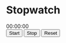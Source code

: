 # Stopwatch
<html>
<body>
	<div class="stopwatch-container">
		<div class="timer">00:00:00</div>
		<div class="stopwatch-buttons">
			<button id="startButton" class="button">Start</button>
			<button id="stopButton" class="button">Stop</button>
			<button id="resetButton" class="button">Reset</button>
		</div>
	</div>
	<script>
		let timer = document.querySelector(".timer");
		let startButton = document.querySelector("#startButton");
		let stopButton = document.querySelector("#stopButton");
		let resetButton = document.querySelector("#resetButton");
		let startTime = 0;
		let elapsedTime = 0;
		let timerInterval;
		function updateTimer() {
			let currentTime = new Date().getTime();
			elapsedTime = currentTime - startTime;
			let hours = Math.floor(elapsedTime / 3600000);
			let minutes = Math.floor((elapsedTime % 3600000) / 60000);
			let seconds = Math.floor((elapsedTime % 60000) / 1000);
			let milliseconds = elapsedTime % 1000;
			timer.innerHTML = `${hours.toString().padStart(2, '0')}:${minutes.toString().padStart(2, '0')}:${seconds.toString().padStart(2, '0')}.${milliseconds.toString().padStart(3, '0')}`;
		}
		function startTimer() {
			startButton.disabled = true;
			stopButton.disabled = false;
			resetButton.disabled = true;
			startTime = new Date().getTime() - elapsedTime;
			timerInterval = setInterval(updateTimer, 10);
		}
		function stopTimer() {
			startButton.disabled = false;
			stopButton.disabled = true;
			resetButton.disabled = false;
			clearInterval(timerInterval);
		}
		function resetTimer() {
			startButton.disabled = false;
			stopButton.disabled = true;
			resetButton.disabled = true;
			clearInterval(timerInterval);
			startTime=new Date().getTime()
			updateTimer();
		}
		startButton.addEventListener("click", startTimer);
		stopButton.addEventListener("click", stopTimer);
		resetButton.addEventListener("click", resetTimer);
	</script>
</body>
</html>
